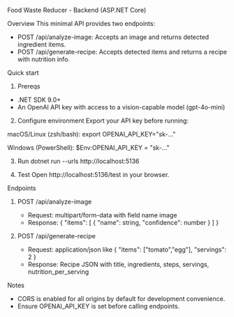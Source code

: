Food Waste Reducer - Backend (ASP.NET Core)

Overview
This minimal API provides two endpoints:
- POST /api/analyze-image: Accepts an image and returns detected ingredient items.
- POST /api/generate-recipe: Accepts detected items and returns a recipe with nutrition info.

Quick start
1) Prereqs
- .NET SDK 9.0+
- An OpenAI API key with access to a vision-capable model (gpt-4o-mini)

2) Configure environment
Export your API key before running:

macOS/Linux (zsh/bash):
export OPENAI_API_KEY="sk-..."

Windows (PowerShell):
$Env:OPENAI_API_KEY = "sk-..."

3) Run
dotnet run --urls http://localhost:5136

4) Test
Open http://localhost:5136/test in your browser.

Endpoints
1. POST /api/analyze-image
   - Request: multipart/form-data with field name image
   - Response: { "items": [ { "name": string, "confidence": number } ] }

2. POST /api/generate-recipe
   - Request: application/json like { "items": ["tomato","egg"], "servings": 2 }
   - Response: Recipe JSON with title, ingredients, steps, servings, nutrition_per_serving

Notes
- CORS is enabled for all origins by default for development convenience.
- Ensure OPENAI_API_KEY is set before calling endpoints.


